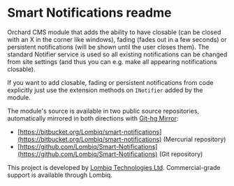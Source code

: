 # Smart Notifications readme



Orchard CMS module that adds the ability to have closable (can be closed with an X in the corner like windows), fading (fades out in a few seconds) or persistent notifications (will be shown until the user closes them). The standard Notifier service is used so all existing notifications can be changed from site settings (and thus you can e.g. make all appearing notifications closable).

If you want to add closable, fading or persistent notifications from code explicitly just use the extension methods on `INotifier` added by the module.

The module's source is available in two public source repositories, automatically mirrored in both directions with [Git-hg Mirror](https://githgmirror.com):

- [https://bitbucket.org/Lombiq/smart-notifications](https://bitbucket.org/Lombiq/smart-notifications) (Mercurial repository)
- [https://github.com/Lombiq/Smart-Notifications](https://github.com/Lombiq/Smart-Notifications) (Git repository)

This project is developed by [Lombiq Technologies Ltd](http://lombiq.com/). Commercial-grade support is available through Lombiq.
